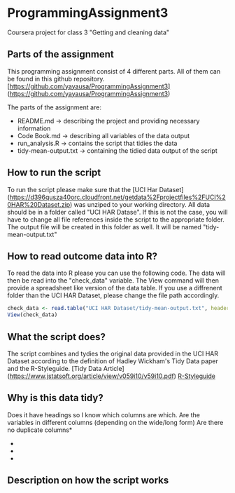 # ProgrammingAssignment3
Coursera project for class 3 "Getting and cleaning data" 

## Parts of the assignment
This programming assignment consist of 4 different parts.
All of them can be found in this github repository. [https://github.com/yayausa/ProgrammingAssignment3] (https://github.com/yayausa/ProgrammingAssignment3)

The parts of the assignment are:
* README.md -> describing the project and providing necessary information
* Code Book.md -> describing all variables of the data output
* run_analysis.R -> contains the script that tidies the data
* tidy-mean-output.txt -> containing the tidied data output of the script

## How to run the script
To run the script please make sure that the [UCI Har Dataset] (https://d396qusza40orc.cloudfront.net/getdata%2Fprojectfiles%2FUCI%20HAR%20Dataset.zip) was unziped to your working directory. All data should be in a folder called "UCI HAR Datase".
If this is not the case, you will have to change all file references inside the script to the appropriate folder.
The output file will be created in this folder as well. It will be named "tidy-mean-output.txt"

## How to read outcome data into R?
To read the data into R please you can use the following code. The data will then be read into the "check_data" variable.
The View command will then provide a spreadsheet like version of the data table.
If you use a diffrenent folder than the UCI HAR Dataset, please change the file path accordingly.

```R
check_data <- read.table("UCI HAR Dataset/tidy-mean-output.txt", header = TRUE)
View(check_data)
```

## What the script does?
The script combines and tydies the original data provided in the UCI HAR Dataset according to the definition of Hadley Wickham's Tidy Data paper and the R-Styleguide.
[Tidy Data Article] (https://www.jstatsoft.org/article/view/v059i10/v59i10.pdf)
[R-Styleguide](https://github.com/ClaytonJY/R-Styleguide)



## Why is this data tidy?
Does it have headings so I know which columns are which.
Are the variables in different columns (depending on the wide/long form)
Are there no duplicate columns* 

*
*
*
## Description on how the script works
